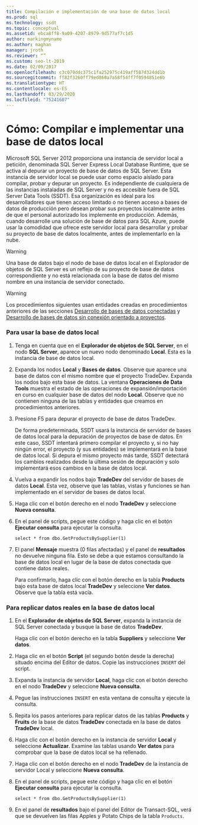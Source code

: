 ```yaml
---
title: Compilación e implementación de una base de datos local
ms.prod: sql
ms.technology: ssdt
ms.topic: conceptual
ms.assetid: ebca8ff8-9a09-4207-8979-9d577af7c1d5
author: markingmyname
ms.author: maghan
manager: jroth
ms.reviewer: “”
ms.custom: seo-lt-2019
ms.date: 02/09/2017
ms.openlocfilehash: c3c079ddc375c1fa252975c419aff587d324dd1b
ms.sourcegitcommit: ff82f3260ff79ed860a7a58f54ff7f0594851e6b
ms.translationtype: HT
ms.contentlocale: es-ES
ms.lasthandoff: 03/29/2020
ms.locfileid: "75241607"
---
```

# <a name="how-to-build-and-deploy-to-a-local-database"></a>Cómo: Compilar e implementar una base de datos local

Microsoft SQL Server 2012 proporciona una instancia de servidor local a petición, denominada SQL Server Express Local Database Runtime, que se activa al depurar un proyecto de base de datos de SQL Server. Esta instancia de servidor local se puede usar como espacio aislado para compilar, probar y depurar un proyecto. Es independiente de cualquiera de las instancias instaladas de SQL Server y no es accesible fuera de SQL Server Data Tools (SSDT). Esa organización es ideal para los desarrolladores que tienen acceso limitado o no tienen acceso a bases de datos de producción pero desean probar sus proyectos localmente antes de que el personal autorizado los implemente en producción. Además, cuando desarrolle una solución de base de datos para SQL Azure, puede usar la comodidad que ofrece este servidor local para desarrollar y probar su proyecto de base de datos localmente, antes de implementarlo en la nube.  
  
> [!WARNING]  
> Una base de datos bajo el nodo de base de datos local en el Explorador de objetos de SQL Server es un reflejo de su proyecto de base de datos correspondiente y no está relacionada con la base de datos del mismo nombre en una instancia de servidor conectado.  
  
> [!WARNING]  
> Los procedimientos siguientes usan entidades creadas en procedimientos anteriores de las secciones [Desarrollo de bases de datos conectadas](../ssdt/connected-database-development.md) y [Desarrollo de bases de datos sin conexión orientado a proyectos](../ssdt/project-oriented-offline-database-development.md).  
  
### <a name="to-use-the-local-database"></a>Para usar la base de datos local  
  
1.  Tenga en cuenta que en el **Explorador de objetos de SQL Server**, en el nodo **SQL Server**, aparece un nuevo nodo denominado **Local**. Esta es la instancia de base de datos local.  
  
2.  Expanda los nodos **Local** y **Bases de datos**. Observe que aparece una base de datos con el mismo nombre que el proyecto TradeDev. Expanda los nodos bajo esta base de datos. La ventana **Operaciones de Data Tools** muestra el estado de las operaciones de expansión/importación en curso en cualquier base de datos del nodo **Local**. Observe que no contienen ninguna de las tablas y entidades que creamos en procedimientos anteriores.  
  
3.  Presione F5 para depurar el proyecto de base de datos TradeDev.  
  
    De forma predeterminada, SSDT usará la instancia de servidor de bases de datos local para la depuración de proyectos de base de datos. En este caso, SSDT intentará primero compilar el proyecto y, si no hay ningún error, el proyecto (y sus entidades) se implementará en la base de datos local. Si depura el mismo proyecto más tarde, SSDT detectará los cambios realizados desde la última sesión de depuración y solo implementará esos cambios en la base de datos local.  
  
4.  Vuelva a expandir los nodos bajo **TradeDev** del servidor de bases de datos **Local**. Esta vez, observe que las tablas, vistas y funciones se han implementado en el servidor de bases de datos local.  
  
5.  Haga clic con el botón derecho en el nodo **TradeDev** y seleccione **Nueva consulta**.  
  
6.  En el panel de scripts, pegue este código y haga clic en el botón **Ejecutar consulta** para ejecutar la consulta.  
  
    ```  
    select * from dbo.GetProductsBySupplier(1)  
    ```  
  
7.  El panel **Mensaje** muestra (0 filas afectadas) y el panel de **resultados** no devuelve ninguna fila. Esto se debe a que estamos consultando la base de datos local en lugar de la base de datos conectada que contiene datos reales.  
  
    Para confirmarlo, haga clic con el botón derecho en la tabla **Products** bajo esta base de datos local **TradeDev** y seleccione **Ver datos**. Observe que la tabla está vacía.  
  
### <a name="to-replicate-real-data-to-the-local-database"></a>Para replicar datos reales en la base de datos local  
  
1.  En el **Explorador de objetos de SQL Server**, expanda la instancia de SQL Server conectada y busque la base de datos **TradeDev**.  
  
    Haga clic con el botón derecho en la tabla **Suppliers** y seleccione **Ver datos**.  
  
2.  Haga clic en el botón **Script** (el segundo botón desde la derecha) situado encima del Editor de datos. Copie las instrucciones `INSERT` del script.  
  
3.  Expanda la instancia de servidor **Local**, haga clic con el botón derecho en el nodo **TradeDev** y seleccione **Nueva consulta**.  
  
4.  Pegue las instrucciones `INSERT` en esta ventana de consulta y ejecute la consulta.  
  
5.  Repita los pasos anteriores para replicar datos de las tablas **Products** y **Fruits** de la base de datos **TradeDev** conectada en la base de datos **TradeDev** local.  
  
6.  Haga clic con el botón derecho en la instancia de servidor **Local** y seleccione **Actualizar**. Examine las tablas usando **Ver datos** para comprobar que la base de datos local se ha rellenado.  
  
7.  Haga clic con el botón derecho en el nodo **TradeDev** de la instancia de servidor Local y seleccione **Nueva consulta**.  
  
8.  En el panel de scripts, pegue este código y haga clic en el botón **Ejecutar consulta** para ejecutar la consulta.  
  
    ```  
    select * from dbo.GetProductsBySupplier(1)  
    ```  
  
9. En el panel de **resultados** bajo el panel del Editor de Transact\-SQL, verá que se devuelven las filas Apples y Potato Chips de la tabla `Products`.  
  

